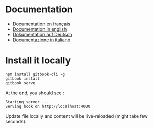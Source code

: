 # Documentation

- [Documentation en français](/fr/index.md)
- [Documentation in english](/en/index.md)
- [Dokumentation auf Deutsch](/de/index.md)
- [Documentazione in italiano](/it/index.md)

# Install it locally

```
npm install gitbook-cli -g
gitbook install
gitbook serve
```

At the end, you should see :

```
Starting server ...
Serving book on http://localhost:4000
```

Update file locally and content will be live-reloaded (might take few seconds).

